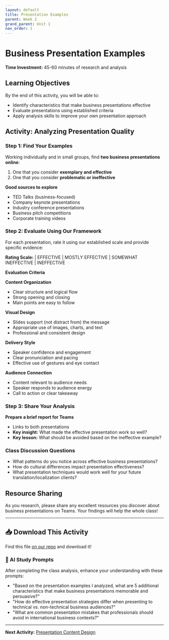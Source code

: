 ```yaml
---
layout: default
title: Presentation Examples
parent: Week 2
grand_parent: Unit 1
nav_order: 1
---
```


# Business Presentation Examples

**Time Investment:** 45-60 minutes of research and analysis

## Learning Objectives
By the end of this activity, you will be able to:
- Identify characteristics that make business presentations effective
- Evaluate presentations using established criteria
- Apply analysis skills to improve your own presentation approach

## Activity: Analyzing Presentation Quality

### Step 1: Find Your Examples
Working individually and in small groups, find **two business presentations online**:
1. One that you consider **exemplary and effective**
2. One that you consider **problematic or ineffective**

**Good sources to explore**
- TED Talks (business-focused)
- Company keynote presentations
- Industry conference presentations
- Business pitch competitions
- Corporate training videos

### Step 2: Evaluate Using Our Framework

For each presentation, rate it using our established scale and provide specific evidence:

**Rating Scale:** | EFFECTIVE | MOSTLY EFFECTIVE | SOMEWHAT INEFFECTIVE | INEFFECTIVE

**Evaluation Criteria**

**Content Organization**
- Clear structure and logical flow
- Strong opening and closing
- Main points are easy to follow

**Visual Design**
- Slides support (not distract from) the message  
- Appropriate use of images, charts, and text
- Professional and consistent design

**Delivery Style**
- Speaker confidence and engagement
- Clear pronunciation and pacing
- Effective use of gestures and eye contact

**Audience Connection**
- Content relevant to audience needs
- Speaker responds to audience energy
- Call to action or clear takeaway

### Step 3: Share Your Analysis

**Prepare a brief report for Teams**
- Links to both presentations
- **Key insight:** What made the effective presentation work so well?
- **Key lesson:** What should be avoided based on the ineffective example?

### Class Discussion Questions
- What patterns do you notice across effective business presentations?
- How do cultural differences impact presentation effectiveness?
- What presentation techniques would work well for your future translation/localization clients?

## Resource Sharing
As you research, please share any excellent resources you discover about business presentations on Teams. Your findings will help the whole class!

---

## 📥 Download This Activity

Find this file [on our repo](https://github.com/alainamb/uic_tr35-business-english-II/blob/main/unit1/week2/business-presentation-examples.md) and download it!

### 🤖 AI Study Prompts
After completing the class analysis, enhance your understanding with these prompts:
- "Based on the presentation examples I analyzed, what are 5 additional characteristics that make business presentations memorable and persuasive?"
- "How do effective presentation strategies differ when presenting to technical vs. non-technical business audiences?"
- "What are common presentation mistakes that professionals should avoid in international business contexts?"

---

**Next Activity:** [Presentation Content Design](presentation-content.md)
